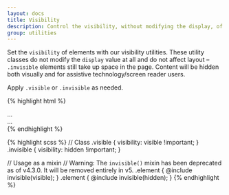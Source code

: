 ```yaml
---
layout: docs
title: Visibility
description: Control the visibility, without modifying the display, of elements with visibility utilities.
group: utilities
---
```


Set the `visibility` of elements with our visibility utilities. These utility classes do not modify the `display` value at all and do not affect layout – `.invisible` elements still take up space in the page. Content will be hidden both visually and for assistive technology/screen reader users.

Apply `.visible` or `.invisible` as needed.

{% highlight html %}

<div class="visible">...</div>
<div class="invisible">...</div>
{% endhighlight %}

{% highlight scss %}
// Class
.visible {
visibility: visible !important;
}
.invisible {
visibility: hidden !important;
}

// Usage as a mixin
// Warning: The `invisible()` mixin has been deprecated as of v4.3.0. It will be removed entirely in v5.
.element {
@include invisible(visible);
}
.element {
@include invisible(hidden);
}
{% endhighlight %}
